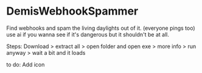 # DemisWebhookSpammer
Find webhooks and spam the living daylights out of it. (everyone pings too)
use ai if you wanna see if it's dangerous but it shouldn't be at all.

Steps: Download > extract all > open folder and open exe > more info > run anyway > wait a bit and it loads

to do:
Add icon
